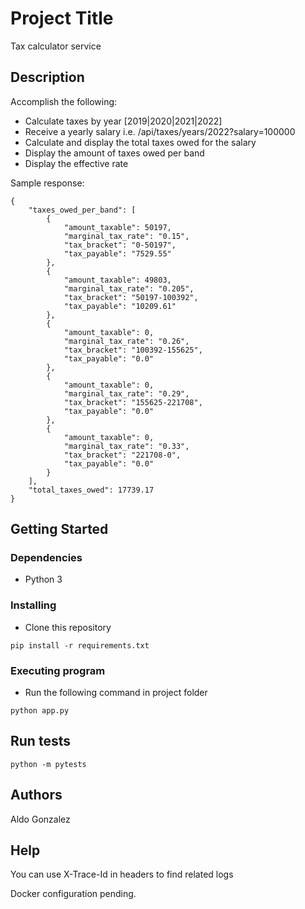 # Project Title

Tax calculator service 

## Description

Accomplish the following:
* Calculate taxes by year [2019|2020|2021|2022]
* Receive a yearly salary i.e. /api/taxes/years/2022?salary=100000
* Calculate and display the total taxes owed for the salary
* Display the amount of taxes owed per band
* Display the effective rate

Sample response:
```
{
    "taxes_owed_per_band": [
        {
            "amount_taxable": 50197,
            "marginal_tax_rate": "0.15",
            "tax_bracket": "0-50197",
            "tax_payable": "7529.55"
        },
        {
            "amount_taxable": 49803,
            "marginal_tax_rate": "0.205",
            "tax_bracket": "50197-100392",
            "tax_payable": "10209.61"
        },
        {
            "amount_taxable": 0,
            "marginal_tax_rate": "0.26",
            "tax_bracket": "100392-155625",
            "tax_payable": "0.0"
        },
        {
            "amount_taxable": 0,
            "marginal_tax_rate": "0.29",
            "tax_bracket": "155625-221708",
            "tax_payable": "0.0"
        },
        {
            "amount_taxable": 0,
            "marginal_tax_rate": "0.33",
            "tax_bracket": "221708-0",
            "tax_payable": "0.0"
        }
    ],
    "total_taxes_owed": 17739.17
}
```

## Getting Started

### Dependencies
* Python 3

### Installing

* Clone this repository
```
pip install -r requirements.txt
```

### Executing program

* Run the following command in project folder
```
python app.py
```

## Run tests

```
python -m pytests
```

## Authors

Aldo Gonzalez

## Help

You can use X-Trace-Id in headers to find related logs

Docker configuration pending.